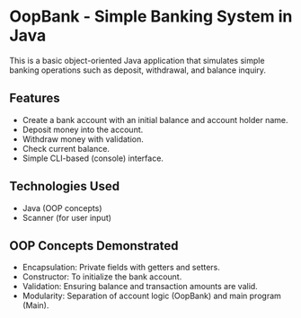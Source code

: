 # OopBank - Simple Banking System in Java

This is a basic object-oriented Java application that simulates simple banking operations such as deposit, withdrawal, and balance inquiry.


## Features

- Create a bank account with an initial balance and account holder name.
- Deposit money into the account.
- Withdraw money with validation.
- Check current balance.
- Simple CLI-based (console) interface.


## Technologies Used

- Java (OOP concepts)
- Scanner (for user input)


## OOP Concepts Demonstrated
- Encapsulation: Private fields with getters and setters.
- Constructor: To initialize the bank account.
- Validation: Ensuring balance and transaction amounts are valid.
- Modularity: Separation of account logic (OopBank) and main program (Main).
